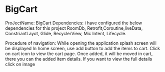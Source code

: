 # BigCart
ProJectName: BigCart
Dependencies:
i have configured the below dependencies for this project
RoomDb, Retrofit,Coroutine,liveData, ConstriantLayot, Glide, RecyclerView, Mic Intent, Lifecycle.

Procedure of navigation:
While opening the application splash screen will be displayed
In home screen, use add button to add the items to cart.
Click on cart icon to view the cart page.
Once added, it will be moved in cart, there you can the added item details.
If you want to view the full details click on image 


